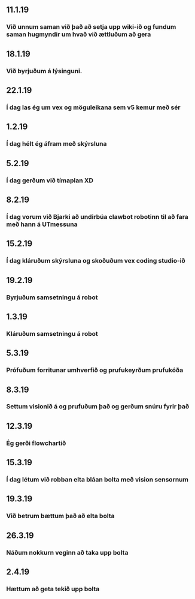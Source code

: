 ## 11.1.19
### Við unnum saman við það að setja upp wiki-ið og fundum saman hugmyndir um hvað við ættluðum að gera

## 18.1.19
### Við byrjuðum á lýsinguni.

## 22.1.19
### Í dag las ég um vex og möguleikana sem v5 kemur með sér

## 1.2.19
### Í dag hélt ég áfram með skýrsluna

## 5.2.19
### Í dag gerðum við tímaplan XD

## 8.2.19
### Í dag vorum við Bjarki að undirbúa clawbot robotinn til að fara með hann á UTmessuna

## 15.2.19
### Í dag kláruðum skýrsluna og skoðuðum vex coding studio-ið

## 19.2.19
### Byrjuðum samsetningu á robot

## 1.3.19
### Kláruðum samsetningu á robot

## 5.3.19
### Prófuðum forritunar umhverfið og prufukeyrðum prufukóða

## 8.3.19
### Settum visionið á og prufuðum það og gerðum snúru fyrir það

## 12.3.19
### Ég gerði flowchartið

## 15.3.19
### Í dag létum við robban elta bláan bolta með vision sensornum

## 19.3.19
### Við betrum bættum það að elta bolta

## 26.3.19
### Náðum nokkurn veginn að taka upp bolta

## 2.4.19
### Hættum að geta tekið upp bolta
